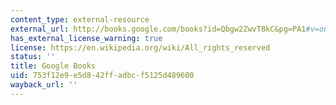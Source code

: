 ```yaml
---
content_type: external-resource
external_url: http://books.google.com/books?id=Qbgw2ZwvT8kC&pg=PA1#v=onepage
has_external_license_warning: true
license: https://en.wikipedia.org/wiki/All_rights_reserved
status: ''
title: Google Books
uid: 753f12e9-e5d8-42ff-adbc-f5125d489600
wayback_url: ''
---
```


